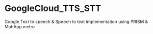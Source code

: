 # GoogleCloud_TTS_STT
 Google Text to speech & Speech to text implementation using PRISM & MahApp.metro
